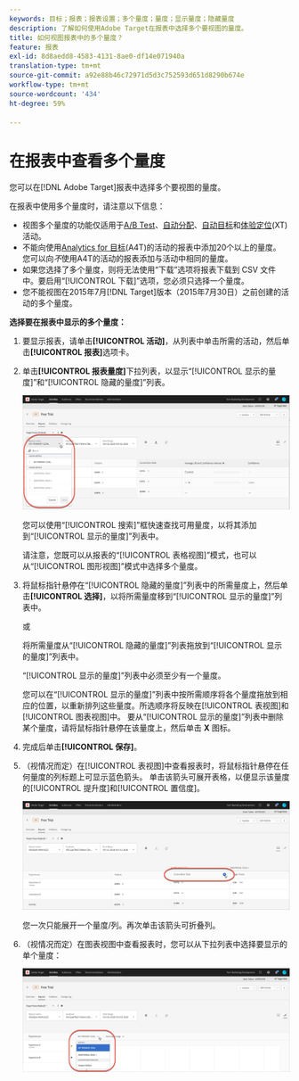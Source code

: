 ```yaml
---
keywords: 目标；报表；报表设置；多个量度；量度；显示量度；隐藏量度
description: 了解如何使用Adobe Target在报表中选择多个要视图的量度。
title: 如何视图报表中的多个量度？
feature: 报表
exl-id: 8d8aedd8-4583-4131-8ae0-df14e071940a
translation-type: tm+mt
source-git-commit: a92e88b46c72971d5d3c752593d651d8290b674e
workflow-type: tm+mt
source-wordcount: '434'
ht-degree: 59%

---
```


# 在报表中查看多个量度

您可以在[!DNL Adobe Target]报表中选择多个要视图的量度。

在报表中使用多个量度时，请注意以下信息：

* 视图多个量度的功能仅适用于[A/B Test](/help/c-activities/t-test-ab/test-ab.md)、[自动分配](/help/c-activities/automated-traffic-allocation/automated-traffic-allocation.md)、[自动目标](/help/c-activities/auto-target/auto-target-to-optimize.md)和[体验定位](/help/c-activities/t-experience-target/experience-target.md)(XT)活动。
* 不能向使用[Analytics for 目标](/help/c-integrating-target-with-mac/a4t/a4t.md)(A4T)的活动的报表中添加20个以上的量度。 您可以向&#x200B;*不*&#x200B;使用A4T的活动的报表添加与活动中相同的量度。
* 如果您选择了多个量度，则将无法使用“[](/help/c-reports/downloading-data-in-csv-file.md)下载”选项将报表下载到 CSV 文件中。要启用“[!UICONTROL 下载]”选项，您必须只选择一个量度。
* 您不能视图在2015年7月[!DNL Target]版本（2015年7月30日）之前创建的活动的多个量度。

**选择要在报表中显示的多个量度：**

1. 要显示报表，请单击&#x200B;**[!UICONTROL 活动]**，从列表中单击所需的活动，然后单击&#x200B;**[!UICONTROL 报表]**&#x200B;选项卡。
1. 单击&#x200B;**[!UICONTROL 报表量度]**&#x200B;下拉列表，以显示“[!UICONTROL 显示的量度]”和“[!UICONTROL 隐藏的量度]”列表。

   ![](assets/multiple_metrics.png)

   您可以使用“[!UICONTROL 搜索]”框快速查找可用量度，以将其添加到“[!UICONTROL 显示的量度]”列表中。

   请注意，您既可以从报表的“[!UICONTROL 表格视图]”模式，也可以从“[!UICONTROL 图形视图]”模式中选择多个量度。

1. 将鼠标指针悬停在“[!UICONTROL 隐藏的量度]”列表中的所需量度上，然后单击&#x200B;**[!UICONTROL 选择]**，以将所需量度移到“[!UICONTROL 显示的量度]”列表中。

   或

   将所需量度从“[!UICONTROL 隐藏的量度]”列表拖放到“[!UICONTROL 显示的量度]”列表中。

   “[!UICONTROL 显示的量度]”列表中必须至少有一个量度。

   您可以在“[!UICONTROL 显示的量度]”列表中按所需顺序将各个量度拖放到相应的位置，以重新排列这些量度。所选顺序将反映在[!UICONTROL 表视图]和[!UICONTROL 图表视图]中。 要从“[!UICONTROL 显示的量度]”列表中删除某个量度，请将鼠标指针悬停在该量度上，然后单击 **X** 图标。

1. 完成后单击&#x200B;**[!UICONTROL 保存]**。
1. （视情况而定）在[!UICONTROL 表视图]中查看报表时，将鼠标指针悬停在任何量度的列标题上可显示蓝色箭头。 单击该箭头可展开表格，以便显示该量度的[!UICONTROL 提升度]和[!UICONTROL 置信度]。

   ![](assets/multiple_metrics_table.png)

   您一次只能展开一个量度/列。再次单击该箭头可折叠列。

1. （视情况而定）在图表视图中查看报表时，您可以从下拉列表中选择要显示的单个量度：

   ![](assets/multiple_metrics_graph.png)
